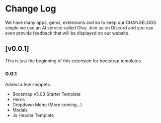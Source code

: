 # Change Log

We have many apps, gems, extensions and so to keep our CHANGELOGS simple we use an AI service called Olvy. Join us on Discord and you can even provide feedback that will be displayed on our website.

## [v0.0.1]

This is just the beginning of this extension for bootstrap templates.

### 0.0.1

Added a few snippets. 

- Bootstrap v5.03 Starter Template
- Heros
- Dropdown Menu (More coming...)
- Modals
- Js Header Template